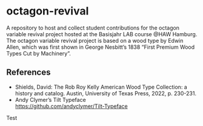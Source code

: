 # octagon-revival

A repository to host and collect student contributions for the octagon variable revival project hosted at the Basisjahr LAB course @HAW Hamburg.
The octagon variable revival project is based on a wood type by Edwin Allen, which was first shown in George Nesbitt’s 1838 “First Premium Wood Types Cut by Machinery”.


## References
* Shields, David: The Rob Roy Kelly American Wood Type Collection: a history and catalog. Austin, University of Texas Press, 2022, p. 230-231.
* Andy Clymer’s Tilt Typeface <br>
https://github.com/andyclymer/Tilt-Typeface


Test
